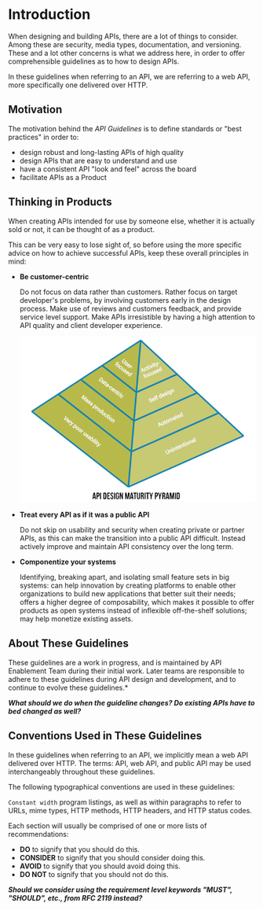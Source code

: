 # Introduction

When designing and building APIs, there are a lot of things to consider. Among these are security, media types, documentation, and versioning. These and a lot other concerns is what we address here, in order to offer comprehensible guidelines as to how to design APIs.

In these guidelines when referring to an API, we are referring to a web API, more specifically one delivered over HTTP.

## Motivation

The motivation behind the *API Guidelines* is to define standards or "best practices" in order to:

- design robust and long-lasting APIs of high quality
- design APIs that are easy to understand and use
- have a consistent API "look and feel" across the board
- facilitate APIs as a Product

## Thinking in Products

When creating APIs intended for use by someone else, whether it is actually sold or not, it can be thought of as a product.

This can be very easy to lose sight of, so before using the more specific advice on how to achieve successful APIs, keep these overall principles in mind:

- **Be customer-centric**

    Do not focus on data rather than customers. Rather focus on target developer's problems, by involving customers early in the design process. Make use of reviews and customers feedback, and provide service level support. Make APIs irresistible by having a high attention to API quality and client developer experience.

    ![API as a Product](./imgs/api-as-a-product-750-3-v4.png)

- **Treat every API as if it was a public API**

    Do not skip on usability and security when creating private or partner APIs, as this can make the transition into a public API difficult. Instead actively improve and maintain API consistency over the long term.

- **Componentize your systems**

    Identifying, breaking apart, and isolating small feature sets in big systems: can help innovation by creating platforms to enable other organizations to build new applications that better suit their needs; offers a higher degree of composability, which makes it possible to offer products as open systems instead of inflexible off-the-shelf solutions; may help monetize existing assets.

## About These Guidelines

These guidelines are a work in progress, and is maintained by API Enablement Team during their initial work. Later teams are responsible to adhere to these guidelines during API design and development, and to continue to evolve these guidelines.*

__*What should we do when the guideline changes? Do existing APIs have to bed changed as well?*__

## Conventions Used in These Guidelines

In these guidelines when referring to an API, we implicitly mean a web API delivered over HTTP. The terms: API, web API, and public API may be used interchangeably throughout these guidelines.

The following typographical conventions are used in these guidelines:

`Constant width` program listings, as well as within paragraphs to refer to URLs, mime types, HTTP methods, HTTP headers, and HTTP status codes.

Each section will usually be comprised of one or more lists of recommendations:

- **DO** to signify that you should do this.
- **CONSIDER** to signify that you should consider doing this.
- **AVOID** to signify that you should avoid doing this.
- **DO NOT** to signify that you should not do this.

__*Should we consider using the requirement level keywords "MUST", "SHOULD", etc., from RFC 2119 instead?*__
